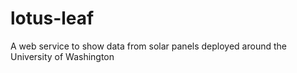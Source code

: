 # lotus-leaf
A web service to show data from solar panels deployed around the University of Washington
